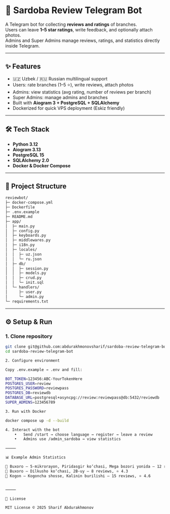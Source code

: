 # 🌟 Sardoba Review Telegram Bot  

A Telegram bot for collecting **reviews and ratings** of branches.  
Users can leave **1–5 star ratings**, write feedback, and optionally attach photos.  
Admins and Super Admins manage reviews, ratings, and statistics directly inside Telegram.  

---

## ✨ Features  
- 🇺🇿 Uzbek / 🇷🇺 Russian multilingual support  
- Users: rate branches (1–5 ⭐), write reviews, attach photos  
- Admins: view statistics (avg rating, number of reviews per branch)  
- Super Admins: manage admins and branches  
- Built with **Aiogram 3 + PostgreSQL + SQLAlchemy**  
- Dockerized for quick VPS deployment (Eskiz friendly)  

---

## 🛠 Tech Stack  
- **Python 3.12**  
- **Aiogram 3.13**  
- **PostgreSQL 15**  
- **SQLAlchemy 2.0**  
- **Docker & Docker Compose**  

---

## 📂 Project Structure  

```bash
reviewbot/
├─ docker-compose.yml
├─ Dockerfile
├─ .env.example
├─ README.md
├─ app/
│  ├─ main.py
│  ├─ config.py
│  ├─ keyboards.py
│  ├─ middlewares.py
│  ├─ i18n.py
│  ├─ locales/
│  │  ├─ uz.json
│  │  └─ ru.json
│  ├─ db/
│  │  ├─ session.py
│  │  ├─ models.py
│  │  ├─ crud.py
│  │  └─ init.sql
│  └─ handlers/
│     ├─ user.py
│     └─ admin.py
└─ requirements.txt
```

---

## ⚙️ Setup & Run  

### 1. Clone repository  
```bash
git clone git@github.com:abdurakhmonovsharif/sardoba-review-telegram-bot.git
cd sardoba-review-telegram-bot

2. Configure environment

Copy .env.example → .env and fill:

BOT_TOKEN=123456:ABC-YourTokenHere
POSTGRES_USER=review
POSTGRES_PASSWORD=reviewpass
POSTGRES_DB=reviewdb
DATABASE_URL=postgresql+asyncpg://review:reviewpass@db:5432/reviewdb
SUPER_ADMINS=123456789

3. Run with Docker

docker compose up -d --build

4. Interact with the bot
	•	Send /start → choose language → register → leave a review
	•	Admins use /admin_sardoba → view statistics

⸻

📊 Example Admin Statistics

🏢 Buxoro – 5-mikrorayon, Piridasgir ko‘chasi, Mega bozori yonida — 12 reviews, ⭐ 4.6  
🏢 Buxoro – Dilkusho ko‘chasi, 2B-uy — 8 reviews, ⭐ 4.3  
🏢 Kogon – Kogoncha shosse, Kalinin burilishi — 15 reviews, ⭐ 4.6


⸻

📜 License

MIT License © 2025 Sharif Abdurakhmonov
